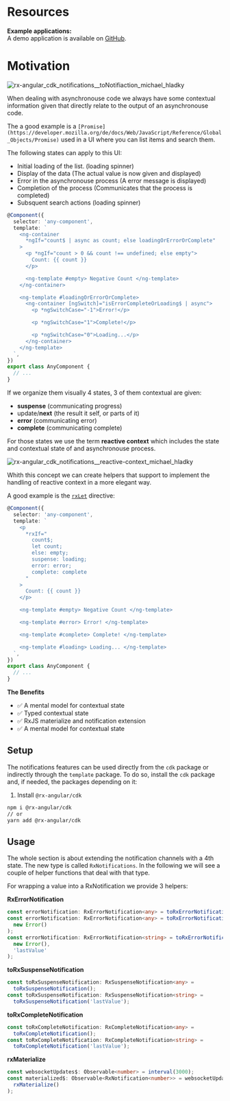 # Resources

**Example applications:**  
A demo application is available on [GitHub](https://stackblitz.com/edit/angular-async-ngif-with-error-tpb4uc).

# Motivation

![rx-angular_cdk_notifications__toNotifiaction_michael_hladky](https://user-images.githubusercontent.com/10064416/131154927-c56e1fbe-c01f-4c8a-9445-869db3f9bd0e.png)

When dealing with asynchronouse code we always have some contextual information given that directly relate to the output of an asynchronouse code.

The a good example is a `[Promise](https://developer.mozilla.org/de/docs/Web/JavaScript/Reference/Global_Objects/Promise)` used in a UI where you can list items and search them.

The following states can apply to this UI:

- Initial loading of the list. (loading spinner)
- Display of the data (The actual value is now given and displayed)
- Error in the asynchronouse process (A error message is displayed)
- Completion of the process (Communicates that the process is completed)
- Subsquent search actions (loading spinner)

```typescript
@Component({
  selector: 'any-component',
  template: `
    <ng-container
      *ngIf="count$ | async as count; else loadingOrErrorOrComplete"
    >
      <p *ngIf="count > 0 && count !== undefined; else empty">
        Count: {{ count }}
      </p>

      <ng-template #empty> Negative Count </ng-template>
    </ng-container>

    <ng-template #loadingOrErrorOrComplete>
      <ng-container [ngSwitch]="isErrorCompleteOrLoading$ | async">
        <p *ngSwitchCase="-1">Error!</p>

        <p *ngSwitchCase="1">Complete!</p>

        <p *ngSwitchCase="0">Loading...</p>
      </ng-container>
    </ng-template>
  `,
})
export class AnyComponent {
  // ...
}
```

If we organize them visually 4 states, 3 of them contextual are given:

- **suspense** (communicating progress)
- update/**next** (the result it self, or parts of it)
- **error** (communicating error)
- **complete** (communicating complete)

For those states we use the term **reactive context** which includes the state and contextual state of and asynchronouse process.

![rx-angular_cdk_notifications__reactive-context_michael_hladky](https://user-images.githubusercontent.com/10064416/131148610-cc39370a-37d9-4bb2-b8e2-538e68405bac.png)

Whith this concept we can create helpers that support to implement the handling of reactive context in a more elegant way.

A good example is the [`rxLet`](https://github.com/rx-angular/rx-angular/blob/main/libs/template/docs/api/let-directive.md) directive:

```typescript
@Component({
  selector: 'any-component',
  template: `
    <p
      *rxIf="
        count$;
        let count;
        else: empty;
        suspense: loading;
        error: error;
        complete: complete
      "
    >
      Count: {{ count }}
    </p>

    <ng-template #empty> Negative Count </ng-template>

    <ng-template #error> Error! </ng-template>

    <ng-template #complete> Complete! </ng-template>

    <ng-template #loading> Loading... </ng-template>
  `,
})
export class AnyComponent {
  // ...
}
```

**The Benefits**

- ✅ A mental model for contextual state
- ✅ Typed contextual state
- ✅ RxJS materialize and notification extension
- ✅ A mental model for contextual state

## Setup

The notifications features can be used directly from the `cdk` package or indirectly through the `template` package.
To do so, install the `cdk` package and, if needed, the packages depending on it:

1. Install `@rx-angular/cdk`

```bash
npm i @rx-angular/cdk
// or
yarn add @rx-angular/cdk
```

## Usage

The whole section is about extending the notification channels with a 4th state.
The new type is called `RxNotifications`. In the following we will see a couple of helper functions that deal with that type.

For wrapping a value into a RxNotification we provide 3 helpers:

**RxErrorNotification**

```typescript
const errorNotification: RxErrorNotification<any> = toRxErrorNotification();
const errorNotification: RxErrorNotification<any> = toRxErrorNotification(
  new Error()
);
const errorNotification: RxErrorNotification<string> = toRxErrorNotification(
  new Error(),
  'lastValue'
);
```

**toRxSuspenseNotification**

```typescript
const toRxSuspenseNotification: RxSuspenseNotification<any> =
  toRxSuspenseNotification();
const toRxSuspenseNotification: RxSuspenseNotification<string> =
  toRxSuspenseNotification('lastValue');
```

**toRxCompleteNotification**

```typescript
const toRxCompleteNotification: RxCompleteNotification<any> =
  toRxCompleteNotification();
const toRxCompleteNotification: RxCompleteNotification<string> =
  toRxCompleteNotification('lastValue');
```

**rxMaterialize**

```typescript
const websocketUpdates$: Observable<number> = interval(3000);
const materialized$: Observable<RxNotification<number>> = websocketUpdates.pipe(
  rxMaterialize()
);
```
